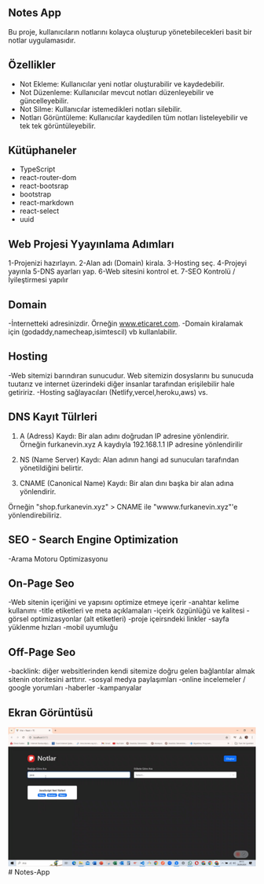 ## Notes App

Bu proje, kullanıcıların notlarını kolayca oluşturup yönetebilecekleri basit bir notlar uygulamasıdır. <br>

## Özellikler

- Not Ekleme: Kullanıcılar yeni notlar oluşturabilir ve kaydedebilir.
- Not Düzenleme: Kullanıcılar mevcut notları düzenleyebilir ve güncelleyebilir.
- Not Silme: Kullanıcılar istemedikleri notları silebilir.
- Notları Görüntüleme: Kullanıcılar kaydedilen tüm notları listeleyebilir ve tek tek görüntüleyebilir.

## Kütüphaneler

- TypeScript
- react-router-dom
- react-bootsrap
- bootstrap
- react-markdown
- react-select
- uuid

## Web Projesi Yyayınlama Adımları

1-Projenizi hazırlayın.
2-Alan adı (Domain) kirala.
3-Hosting seç.
4-Projeyi yayınla
5-DNS ayarları yap.
6-Web sitesini kontrol et.
7-SEO Kontrolü / İyileştirmesi yapılır

## Domain

-İnternetteki adresinizdir. Örneğin www.eticaret.com.
-Domain kiralamak için (godaddy,namecheap,isimtescil) vb kullanlabilir.

## Hosting

-Web sitemizi barındıran sunucudur. Web sitemizin dosyslarını bu sunucuda tuutarız ve internet üzerindeki diğer insanlar tarafından erişilebilir hale getiririz.
-Hosting sağlayacıları (Netlify,vercel,heroku,aws) vs.

## DNS Kayıt Tülrleri

1. A (Adress) Kaydı: Bir alan adını doğrudan IP adresine yönlendirir.
   Örneğin furkanevin.xyz A kaydıyla 192.168.1.1 IP adresine yönlendirilir
2. NS (Name Server) Kaydı: Alan adının hangi ad sunucuları tarafından yönetildiğini belirtir.

3. CNAME (Canonical Name) Kaydı: Bir alan dını başka bir alan adına yönlendirir.

Örneğin "shop.furkanevin.xyz" > CNAME ile "wwww.furkanevin.xyz"'e yönlendirebiliriz.

## SEO - Search Engine Optimization

-Arama Motoru Optimizasyonu

## On-Page Seo

-Web sitenin içeriğini ve yapısını optimize etmeye içerir
-anahtar kelime kullanımı
-title etiketleri ve meta açıklamaları
-içeirk özgünlüğü ve kalitesi
-görsel optimizasyonlar (alt etiketleri)
-proje içeirsndeki linkler
-sayfa yüklenme hızları
-mobil uyumluğu

## Off-Page Seo

-backlink: diğer websitlerinden kendi sitemize doğru gelen bağlantılar almak sitenin otoritesini arttırır.
-sosyal medya paylaşımları
-online incelemeler / google yorumları
-haberler
-kampanyalar

## Ekran Görüntüsü

![](images/Notes.gif)
#   N o t e s - A p p 
 
 